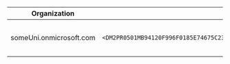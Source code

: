 | Organization | MessageId | Received | SenderAddress | RecipientAddress | Subject | Status | ToIP | FromIP | Size | MessageTraceId |
| --- | --- | --- | --- | --- | --- | --- | --- | --- | --- | --- | 
| someUni.onmicrosoft.com | `<DM2PR0501MB94120F996F0185E74675C234873F0@DM2PR054MB924.namprd03.prod.outlook.com>` | 8/15/2018 3:28:54 PM | r*****@someUni.edu | t*****@someUni.edu | This is a test mail | Delivered | | 141.209.1.1 | 30660 | 05ea21ab-14de-4cdb-f80f-08d402c33fe2 |
